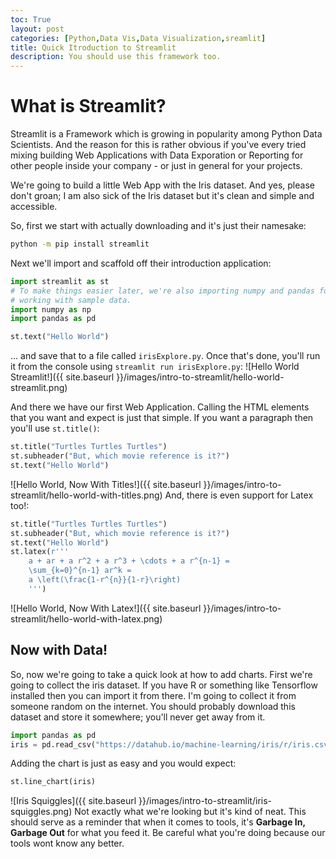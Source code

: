 ```yaml
---
toc: True
layout: post
categories: [Python,Data Vis,Data Visualization,sreamlit]
title: Quick Itroduction to Streamlit
description: You should use this framework too.
---
```


# What is Streamlit?
Streamlit is a Framework which is growing in popularity among Python Data Scientists. And the reason for this is rather obvious if you've every tried mixing building Web Applications with Data Exporation or Reporting for other people inside your company - or just in general for your projects.

We're going to build a little Web App with the Iris dataset. And yes, please don't groan; I am also sick of the Iris dataset but it's clean and simple and accessible.

So, first we start with actually downloading and it's just their namesake:
```bash
python -m pip install streamlit
```

Next we'll import and scaffold off their introduction application:
```python
import streamlit as st
# To make things easier later, we're also importing numpy and pandas for
# working with sample data.
import numpy as np
import pandas as pd

st.text("Hello World")
```
... and save that to a file called `irisExplore.py`. Once that's done, you'll run it from the console using `streamlit run irisExplore.py`:
![Hello World Streamlit!]({{ site.baseurl }}/images/intro-to-streamlit/hello-world-streamlit.png)

And there we have our first Web Application. Calling the HTML elements that you want and expect is just that simple. If you want a paragraph then you'll use `st.title()`:
```python
st.title("Turtles Turtles Turtles")
st.subheader("But, which movie reference is it?")
st.text("Hello World")
```
![Hello World, Now With Titles!]({{ site.baseurl }}/images/intro-to-streamlit/hello-world-with-titles.png)
And, there is even support for Latex too!:
```python
st.title("Turtles Turtles Turtles")
st.subheader("But, which movie reference is it?")
st.text("Hello World")
st.latex(r'''
    a + ar + a r^2 + a r^3 + \cdots + a r^{n-1} =
    \sum_{k=0}^{n-1} ar^k =
    a \left(\frac{1-r^{n}}{1-r}\right)
    ''')
```
![Hello World, Now With Latex!]({{ site.baseurl }}/images/intro-to-streamlit/hello-world-with-latex.png)

## Now with Data!
So, now we're going to take a quick look at how to add charts. First we're going to collect the iris dataset. If you have R or something like Tensorflow installed then you can import it from there. I'm going to collect it from someone random on the internet. You should probably download this dataset and store it somewhere; you'll never get away from it.
```python
import pandas as pd
iris = pd.read_csv("https://datahub.io/machine-learning/iris/r/iris.csv")
```
Adding the chart is just as easy and you would expect:
```python
st.line_chart(iris)
```
![Iris Squiggles]({{ site.baseurl }}/images/intro-to-streamlit/iris-squiggles.png)
Not exactly what we're looking but it's kind of neat.
This should serve as a reminder that when it comes to tools, it's **Garbage In, Garbage Out** for what you feed it.
Be careful what you're doing because our tools wont know any better.
